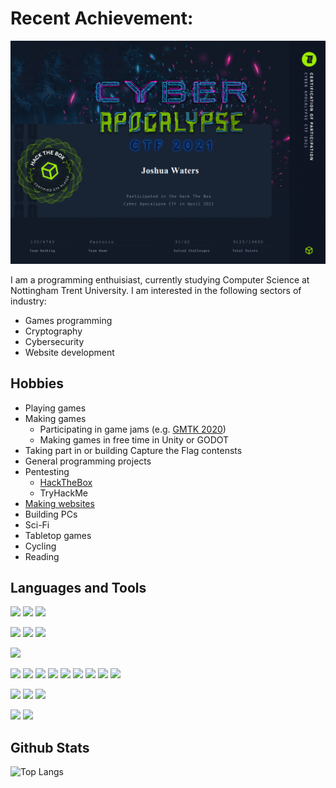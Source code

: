 # Recent Achievement:

[![Header](https://raw.githubusercontent.com/JWaters02/JWaters02/main/assets/recentAchievementCTF.png "Header")](https://jwaters.dev/)

I am a programming enthuisiast, currently studying Computer Science at Nottingham Trent University. I am interested in the following sectors of industry:
* Games programming
* Cryptography
* Cybersecurity
* Website development

## Hobbies
* Playing games
* Making games
  * Participating in game jams (e.g. [GMTK 2020](https://itch.io/jam/gmtk-2020/rate/699722))
  * Making games in free time in Unity or GODOT
* Taking part in or building Capture the Flag contensts
* General programming projects
* Pentesting
  * [HackTheBox](https://app.hackthebox.eu/profile/413135)
  * TryHackMe
* [Making websites](https://jwaters.dev/)
* Building PCs
* Sci-Fi
* Tabletop games
* Cycling
* Reading

## Languages and Tools
![](https://img.shields.io/badge/OS-Windows-informational?style=flat&logo=windows&logoColor=white&color=orange)
![](https://img.shields.io/badge/OS-Kali-informational?style=flat&logo=kali-linux&logoColor=white&color=orange)
![](https://img.shields.io/badge/OS-Ubuntu-informational?style=flat&logo=ubuntu&logoColor=white&color=orange)

![](https://img.shields.io/badge/IDE-Visual_Studio-informational?style=flat&logo=visual-studio&logoColor=white&color=blue)
![](https://img.shields.io/badge/IDE-IntelliJ_IDEA-informational?style=flat&logo=intellij-idea&logoColor=white&color=blue)
![](https://img.shields.io/badge/IDE-CLion-informational?style=flat&logo=jetbrains&logoColor=white&color=blue)

![](https://img.shields.io/badge/Editor-Visual_Studio_Code-informational?style=flat&logo=visual-studio-code&logoColor=white&color=2aa5dc)

![](https://img.shields.io/badge/Code-CSharp-informational?style=flat&logo=c-sharp&logoColor=white&color=2bbc8a)
![](https://img.shields.io/badge/Code-Python-informational?style=flat&logo=python&logoColor=white&color=2bbc8a)
![](https://img.shields.io/badge/Code-HTML-informational?style=flat&logo=html5&logoColor=white&color=2bbc8a)
![](https://img.shields.io/badge/Code-CSS-informational?style=flat&logo=css3&logoColor=white&color=2bbc8a)
![](https://img.shields.io/badge/Code-C++-informational?style=flat&logo=cpp&logoColor=white&color=2bbc8a)
![](https://img.shields.io/badge/Code-C-informational?style=flat&logo=c&logoColor=white&color=2bbc8a)
![](https://img.shields.io/badge/Code-JavaScript-informational?style=flat&logo=javascript&logoColor=white&color=2bbc8a)
![](https://img.shields.io/badge/Code-TypeScript-informational?style=flat&logo=typescript&logoColor=white&color=2bbc8a)
![](https://img.shields.io/badge/Code-LUA-informational?style=flat&logo=lua&logoColor=white&color=2bbc8a)

![](https://img.shields.io/badge/Tools-Unity-informational?style=flat&logo=unity&logoColor=white&color=blueviolet)
![](https://img.shields.io/badge/Tools-GODOT-informational?style=flat&logo=godot-engine&logoColor=white&color=blueviolet)
![](https://img.shields.io/badge/Tools-Github-informational?style=flat&logo=github&logoColor=white&color=blueviolet)

![](https://img.shields.io/badge/Pentesting-HackTheBox-informational?style=flat&logo=hack-the-box&logoColor=white&color=green)
![](https://img.shields.io/badge/Pentesting-TryHackMe-informational?style=flat&logo=tryhackme&logoColor=white&color=green)

## Github Stats
![Top Langs](https://github-readme-stats.vercel.app/api/top-langs/?username=JWaters02&langs_count=10&layout=compact&exclude_repo=metasploit-framework,Backfire&hide=CMake,Makefile&title_color=ffffff&text_color=c9cacc&icon_color=2bbc8a&bg_color=1d1f21&hide_border=true)
